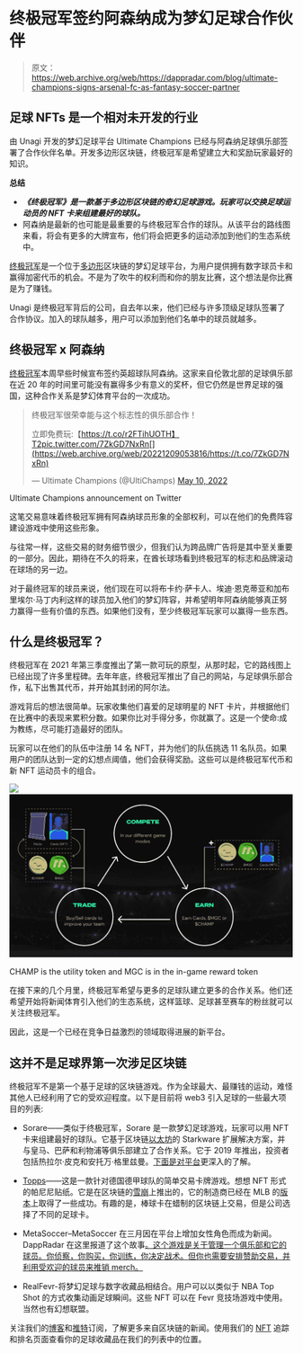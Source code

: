 # 终极冠军签约阿森纳成为梦幻足球合作伙伴

> 原文：<https://web.archive.org/web/https://dappradar.com/blog/ultimate-champions-signs-arsenal-fc-as-fantasy-soccer-partner>

## 足球 NFTs 是一个相对未开发的行业

由 Unagi 开发的梦幻足球平台 Ultimate Champions 已经与阿森纳足球俱乐部签署了合作伙伴名单。开发多边形区块链，终极冠军是希望建立大和奖励玩家最好的知识。

**总结**

*   ***《终极冠军》是一款基于多边形区块链的奇幻足球游戏。玩家可以交换足球运动员的 NFT 卡来组建最好的球队。***
*   阿森纳是最新的也可能是最重要的与终极冠军合作的球队。从该平台的路线图来看，将会有更多的大牌宣布，他们将会把更多的运动添加到他们的生态系统中。

[终极冠军](https://web.archive.org/web/20221209053816/https://dappradar.com/polygon/games/ultimate-champions)是一个位于[多边形](https://web.archive.org/web/20221209053816/https://dappradar.com/rankings/protocol/polygon/category/games)区块链的梦幻足球平台，为用户提供拥有数字球员卡和赢得加密代币的机会。不是为了吹牛的权利而和你的朋友比赛，这个想法是你比赛是为了赚钱。

Unagi 是终极冠军背后的公司，自去年以来，他们已经与许多顶级足球队签署了合作协议。加入的球队越多，用户可以添加到他们名单中的球员就越多。

## 终极冠军 x 阿森纳

[终极冠军](https://web.archive.org/web/20221209053816/https://dappradar.com/polygon/games/ultimate-champions)本周早些时候宣布签约英超球队阿森纳。这家来自伦敦北部的足球俱乐部在近 20 年的时间里可能没有赢得多少有意义的奖杯，但它仍然是世界足球的强国，这种合作关系是梦幻体育平台的一次成功。

> 终极冠军很荣幸能与这个标志性的俱乐部合作！
> 
> 立即免费玩:【https://t.co/r2FTihUOTH】T2pic.twitter.com/7ZkGD7NxRn[](https://web.archive.org/web/20221209053816/https://t.co/7ZkGD7NxRn)
> 
> — Ultimate Champions (@UltiChamps) [May 10, 2022](https://web.archive.org/web/20221209053816/https://twitter.com/UltiChamps/status/1524064353003188225?ref_src=twsrc%5Etfw)

Ultimate Champions announcement on Twitter

这笔交易意味着终极冠军拥有阿森纳球员形象的全部权利，可以在他们的免费阵容建设游戏中使用这些形象。

与往常一样，这些交易的财务细节很少，但我们认为跨品牌广告将是其中至关重要的一部分。因此，期待在不久的将来，在酋长球场看到终极冠军的标志和品牌滚动在球场的另一边。

对于最终冠军的球员来说，他们现在可以将布卡约·萨卡人、埃迪·恩克蒂亚和加布里埃尔·马丁内利这样的球员加入他们的梦幻阵容，并希望明年阿森纳能够真正努力赢得一些有价值的东西。如果他们没有，至少终极冠军玩家可以赢得一些东西。

## 什么是终极冠军？

终极冠军在 2021 年第三季度推出了第一款可玩的原型，从那时起，它的路线图上已经出现了许多里程碑。去年年底，终极冠军推出了自己的网站，与足球俱乐部合作，私下出售其代币，并开始其封闭的阿尔法。

游戏背后的想法很简单。玩家收集他们喜爱的足球明星的 NFT 卡片，并根据他们在比赛中的表现来累积分数。如果你比对手得分多，你就赢了。这是一个使命:成为教练，尽可能打造最好的团队。

玩家可以在他们的队伍中注册 14 名 NFT，并为他们的队伍挑选 11 名队员。如果用户的团队达到一定的幻想点阈值，他们会获得奖励。这些可以是终极冠军代币和新 NFT 运动员卡的组合。

![](img/963b6379a3a90d26a331875a0e2950bd.png)![](img/7a8e49a0be8e672ba1016deb8bb2b221.png)

CHAMP is the utility token and MGC is in the in-game reward token

在接下来的几个月里，终极冠军希望与更多的足球队建立更多的合作关系。他们还希望开始将新闻体育引入他们的生态系统，这样篮球、足球甚至赛车的粉丝就可以关注终极冠军。

因此，这是一个已经在竞争日益激烈的领域取得进展的新平台。

## 这并不是足球界第一次涉足区块链

终极冠军不是第一个基于足球的区块链游戏。作为全球最大、最赚钱的运动，难怪其他人已经利用了它的受欢迎程度。以下是目前将 web3 引入足球的一些最大项目的列表:

*   Sorare——类似于终极冠军，Sorare 是一款梦幻足球游戏，玩家可以用 NFT 卡来组建最好的球队。它基于区块链[以太坊](https://web.archive.org/web/20221209053816/https://dappradar.com/rankings/protocol/ethereum/category/games)的 Starkware 扩展解决方案，并与皇马、巴萨和利物浦等俱乐部建立了合作关系。它于 2019 年推出，投资者包括热拉尔·皮克和安托万·格里兹曼。[下面是对平台](https://web.archive.org/web/20221209053816/https://dappradar.com/blog/guide-on-how-to-play-and-earn-sorare)更深入的了解。

*   [Topps](https://web.archive.org/web/20221209053816/https://dappradar.com/blog/topps-brings-bundesliga-nfts-to-avalanche)——这是一款针对德国德甲球队的简单交易卡牌游戏。想想 NFT 形式的帕尼尼贴纸。它是在区块链的[雪崩](https://web.archive.org/web/20221209053816/https://dappradar.com/rankings/protocol/avalanche/category/games)上推出的，它的制造商已经在 MLB 的[版本](https://web.archive.org/web/20221209053816/https://dappradar.com/wax/collectibles/topps-mlb)上取得了一些成功。有趣的是，棒球卡在蜡制的区块链上交易，但是公司选择了不同的足球卡。

*   MetaSoccer–MetaSoccer 在三月因在平台上增加女性角色而成为新闻。DappRadar 在这里报道了这个故事[。这个游戏是关于管理一个俱乐部和它的球员。你侦察，你购买，你训练，你决定战术。但你也需要安排赞助交易，并利用受欢迎的球员来推销 merch。](https://web.archive.org/web/20221209053816/https://dappradar.com/blog/metasoccer-adds-women-creates-equal-playing-field) 
*   RealFevr-将梦幻足球与数字收藏品相结合。用户可以以类似于 NBA Top Shot 的方式收集动画足球瞬间。这些 NFT 可以在 Fevr 竞技场游戏中使用。当然也有幻想联盟。

关注我们的[博客](https://web.archive.org/web/20221209053816/https://dappradar.com/blog/)和[推特](https://web.archive.org/web/20221209053816/https://twitter.com/DappRadar)订阅，了解更多来自区块链的新闻。使用我们的 [NFT](https://web.archive.org/web/20221209053816/https://dappradar.com/nft) 追踪和排名页面查看你的足球收藏品在我们的列表中的位置。